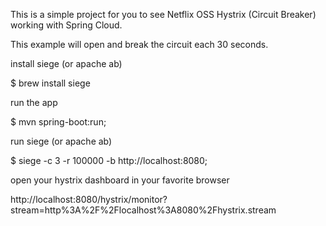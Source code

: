 
This is a simple project for you to see Netflix OSS Hystrix (Circuit Breaker) working with Spring Cloud.

This example will open and break the circuit each 30 seconds.

install siege (or apache ab)

  $ brew install siege

run the app

  $ mvn spring-boot:run;

run siege (or apache ab)

  $ siege  -c 3 -r 100000 -b http://localhost:8080;

open your hystrix dashboard in your favorite browser

  http://localhost:8080/hystrix/monitor?stream=http%3A%2F%2Flocalhost%3A8080%2Fhystrix.stream

